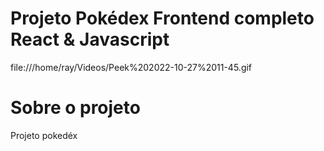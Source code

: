 # Projeto Pokédex Frontend completo React & Javascript

file:///home/ray/Videos/Peek%202022-10-27%2011-45.gif

# Sobre o projeto

Projeto pokedéx 

